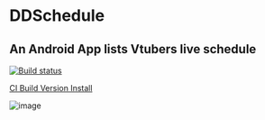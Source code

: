 # DDSchedule

## An Android App lists Vtubers live schedule

[![Build status](https://build.appcenter.ms/v0.1/apps/ef69da8d-2488-49da-94c9-faee40b252f3/branches/master/badge)](https://install.appcenter.ms/users/Sakari/apps/DDSchedule)

[CI Build Version Install](https://install.appcenter.ms/users/Sakari/apps/DDSchedule)

![image](https://github.com/xzsk2/DDSchedule/blob/master/images/Schedules.png)
